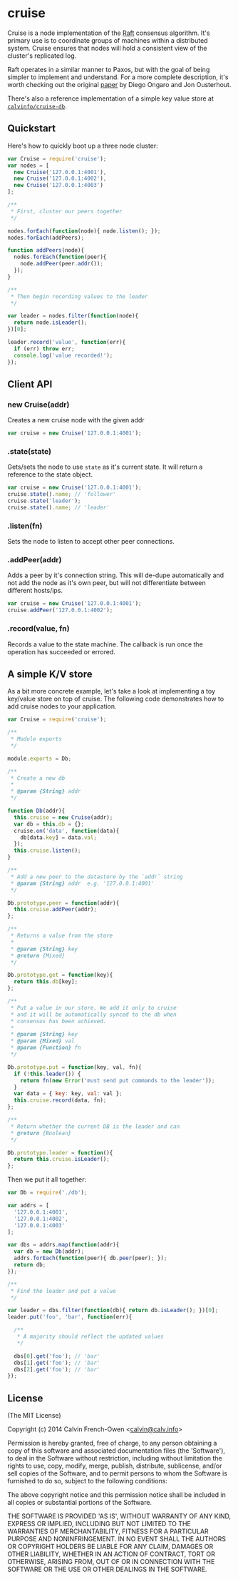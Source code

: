 
# cruise

  Cruise is a node implementation of the [Raft][site] consensus algorithm. It's primary use is to coordinate groups of machines within a distributed system. Cruise ensures that nodes will hold a consistent view of the cluster's replicated log.

  Raft operates in a similar manner to Paxos, but with the goal of being simpler to implement and understand. For a more complete description, it's worth checking out the original [paper][paper] by Diego Ongaro and Jon Ousterhout.

  There's also a reference implementation of a simple key value store at [`calvinfo/cruise-db`][cruise-db].


[site]: http://raftconsensus.github.io
[paper]: https://ramcloud.stanford.edu/wiki/download/attachments/11370504/raft.pdf
[cruise-db]: https://github.com/calvinfo/cruise-db

## Quickstart

  Here's how to quickly boot up a three node cluster:

```js
var Cruise = require('cruise');
var nodes = [
  new Cruise('127.0.0.1:4001'),
  new Cruise('127.0.0.1:4002'),
  new Cruise('127.0.0.1:4003')
];

/**
 * First, cluster our peers together
 */

nodes.forEach(function(node){ node.listen(); });
nodes.forEach(addPeers);

function addPeers(node){
  nodes.forEach(function(peer){
    node.addPeer(peer.addr());
  });
}

/**
 * Then begin recording values to the leader
 */

var leader = nodes.filter(function(node){
  return node.isLeader();
})[0];

leader.record('value', function(err){
  if (err) throw err;
  console.log('value recorded!');
});
```

## Client API

### new Cruise(addr)

  Creates a new cruise node with the given addr

```js
var cruise = new Cruise('127.0.0.1:4001');
```

### .state(state)

  Gets/sets the node to use `state` as it's current state. It will return a reference to the state object.

```js
var cruise = new Cruise('127.0.0.1:4001');
cruise.state().name; // 'follower'
cruise.state('leader');
cruise.state().name; // 'leader'
```

### .listen(fn)

  Sets the node to listen to accept other peer connections.

### .addPeer(addr)

  Adds a peer by it's connection string. This will de-dupe automatically and not add the node as it's own peer, but will not differentiate between different hosts/ips.

```js
var cruise = new Cruise('127.0.0.1:4001');
cruise.addPeer('127.0.0.1:4002');
```

### .record(value, fn)

  Records a value to the state machine. The callback is run once the operation has succeeded or errored.

## A simple K/V store

  As a bit more concrete example, let's take a look at implementing a toy key/value store on top of cruise. The following code demonstrates how to add cruise nodes to your application.

```js
var Cruise = require('cruise');

/**
 * Module exports
 */

module.exports = Db;

/**
 * Create a new db
 *
 * @param {String} addr
 */

function Db(addr){
  this.cruise = new Cruise(addr);
  var db = this.db = {};
  cruise.on('data', function(data){
    db[data.key] = data.val;
  });
  this.cruise.listen();
}

/**
 * Add a new peer to the datastore by the `addr` string
 * @param {String} addr  e.g. '127.0.0.1:4001'
 */

Db.prototype.peer = function(addr){
  this.cruise.addPeer(addr);
};

/**
 * Returns a value from the store
 *
 * @param {String} key
 * @return {Mixed}
 */

Db.prototype.get = function(key){
  return this.db[key];
};

/**
 * Put a value in our store. We add it only to cruise
 * and it will be automatically synced to the db when
 * consensus has been achieved.
 *
 * @param {String} key
 * @param {Mixed} val
 * @param {Function} fn
 */

Db.prototype.put = function(key, val, fn){
  if (!this.leader()) {
    return fn(new Error('must send put commands to the leader'));
  }
  var data = { key: key, val: val };
  this.cruise.record(data, fn);
};

/**
 * Return whether the current DB is the leader and can
 * @return {Boolean}
 */

Db.prototype.leader = function(){
  return this.cruise.isLeader();
};
```

  Then we put it all together:

```js
var Db = require('./db');

var addrs = [
  '127.0.0.1:4001',
  '127.0.0.1:4002',
  '127.0.0.1:4003'
];

var dbs = addrs.map(function(addr){
  var db = new Db(addr);
  addrs.forEach(function(peer){ db.peer(peer); });
  return db;
});

/**
 * Find the leader and put a value
 */

var leader = dbs.filter(function(db){ return db.isLeader(); })[0];
leader.put('foo', 'bar', function(err){

  /**
   * A majority should reflect the updated values
   */

  dbs[0].get('foo'); // 'bar'
  dbs[1].get('foo'); // 'bar'
  dbs[2].get('foo'); // 'bar'
});
```

## License

(The MIT License)

Copyright (c) 2014 Calvin French-Owen &lt;calvin@calv.info&gt;

Permission is hereby granted, free of charge, to any person obtaining
a copy of this software and associated documentation files (the
'Software'), to deal in the Software without restriction, including
without limitation the rights to use, copy, modify, merge, publish,
distribute, sublicense, and/or sell copies of the Software, and to
permit persons to whom the Software is furnished to do so, subject to
the following conditions:

The above copyright notice and this permission notice shall be
included in all copies or substantial portions of the Software.

THE SOFTWARE IS PROVIDED 'AS IS', WITHOUT WARRANTY OF ANY KIND,
EXPRESS OR IMPLIED, INCLUDING BUT NOT LIMITED TO THE WARRANTIES OF
MERCHANTABILITY, FITNESS FOR A PARTICULAR PURPOSE AND NONINFRINGEMENT.
IN NO EVENT SHALL THE AUTHORS OR COPYRIGHT HOLDERS BE LIABLE FOR ANY
CLAIM, DAMAGES OR OTHER LIABILITY, WHETHER IN AN ACTION OF CONTRACT,
TORT OR OTHERWISE, ARISING FROM, OUT OF OR IN CONNECTION WITH THE
SOFTWARE OR THE USE OR OTHER DEALINGS IN THE SOFTWARE.